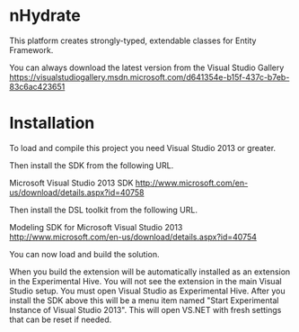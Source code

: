 nHydrate
========

This platform creates strongly-typed, extendable classes for Entity Framework.

You can always download the latest version from the Visual Studio Gallery
https://visualstudiogallery.msdn.microsoft.com/d641354e-b15f-437c-b7eb-83c6ac423651

Installation
========

To load and compile this project you need Visual Studio 2013 or greater.

Then install the SDK from the following URL.

  Microsoft Visual Studio 2013 SDK
  http://www.microsoft.com/en-us/download/details.aspx?id=40758

Then install the DSL toolkit from the following URL.

  Modeling SDK for Microsoft Visual Studio 2013
  http://www.microsoft.com/en-us/download/details.aspx?id=40754

You can now load and build the solution.

When you build the extension will be automatically installed as an extension in the Experimental Hive. You will not see the extension in the main Visual Studio setup. You must open Visual Studio as Experimental Hive. After you install the SDK above this will be a menu item named "Start Experimental Instance of Visual Studio 2013". This will open VS.NET with fresh settings that can be reset if needed.
